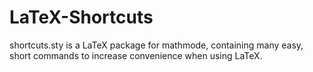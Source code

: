 # LaTeX-Shortcuts

shortcuts.sty is a LaTeX package for mathmode, containing many easy, short commands to increase convenience when using LaTeX.

